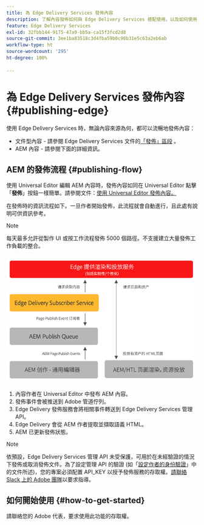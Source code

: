 ```yaml
---
title: 為 Edge Delivery Services 發佈內容
description: 了解內容發佈如何與 Edge Delivery Services 搭配使用，以及如何使用 Edge Delivery Services 發佈 AEM 內容。
feature: Edge Delivery Services
exl-id: 32fbb144-9175-47a9-bb5a-ca15f3fcd2d8
source-git-commit: 3ee1ba83518c3d4fba59b0c98b31e5c63a2eb6ab
workflow-type: ht
source-wordcount: '295'
ht-degree: 100%

---
```



# 為 Edge Delivery Services 發佈內容 {#publishing-edge}

使用 Edge Delivery Services 時，無論內容來源為何，都可以流暢地發佈內容：

* 文件型內容 - 請參閱 Edge Delivery Services 文件的[「發佈」區段](/help/edge/docs/authoring.md) 。
* AEM 內容 - 請參閱下面的詳細資訊。

## AEM 的發佈流程 {#publishing-flow}

使用 Universal Editor 編輯 AEM 內容時，發佈內容如同在 Universal Editor 點擊「**發佈**」按鈕一樣簡單。請參閱文件：[使用 Universal Editor 發佈內容。](/help/sites-cloud/authoring/universal-editor/publishing.md)

在發佈時的資訊流程如下。一旦作者開始發佈，此流程就會自動進行，且此處有說明可供資訊參考。

>[!NOTE]
>
>每天最多允許從製作 UI 或按工作流程發佈 5000 個路徑。不支援建立大量發佈工作負載的整合。

![從 AEM 發佈至 Edge Delivery Services 時的資訊流程](assets/publishing-flow.png)

1. 內容作者在 Universal Editor 中發布 AEM 內容。
1. 發佈事件會被推送到 Adob&#x200B;&#x200B;e 管道佇列。
1. Edge Delivery 發佈服務會將相關事件轉送到 Edge Delivery Services 管理 API。
1. Edge Delivery 會從 AEM 作者提取並擷取語義 HTML。
1. AEM 已更新發佈狀態。

>[!NOTE]
>
>依預設，Edge Delivery Services 管理 API 未受保護，可用於在未經驗證的情況下發佈或取消發佈文件。為了設定管理 API 的驗證 (如「[設定作者的身份驗證](https://www.aem.live/docs/authentication-setup-authoring)」中的文件所述)，您的專案必須配置 API_KEY 以授予發佈服務的存取權。[請聯絡 Slack 上的 Adob&#x200B;&#x200B;e 團隊](/help/edge/docs/slack.md)以要求指導。

## 如何開始使用 {#how-to-get-started}

請聯絡您的 Adob&#x200B;&#x200B;e 代表，要求使用此功能的存取權。
